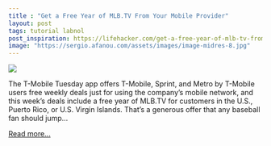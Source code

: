 ```yaml
---
title : "Get a Free Year of MLB.TV From Your Mobile Provider"
layout: post
tags: tutorial labnol
post_inspiration: https://lifehacker.com/get-a-free-year-of-mlb-tv-from-your-mobile-provider-1846594602
image: "https://sergio.afanou.com/assets/images/image-midres-8.jpg"
---
```


<img src="https://i.kinja-img.com/gawker-media/image/upload/s--wz_Rrn5k--/c_fit,fl_progressive,q_80,w_636/shisfmmq76orqjcom2gq.jpg" /><p>The T-Mobile Tuesday app offers T-Mobile, Sprint, and Metro by T-Mobile users free weekly deals just for using the company’s mobile network, and this week’s deals include a free year of  MLB.TV for customers in the U.S., Puerto Rico, or U.S. Virgin Islands. That’s a generous offer that any baseball fan should jump…</p><p><a href="https://lifehacker.com/get-a-free-year-of-mlb-tv-from-your-mobile-provider-1846594602">Read more...</a></p>